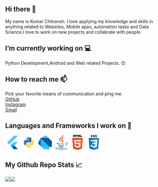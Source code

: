 ## Hi there 👋
My name is Kumar Chitransh. I love applying my knowledge and skills in anything related to Websites, Mobile apps, automation tasks and Data Science.I love to work on new projects and collabrate with people.

## I’m currently working on 💻
Python Development,Android and Web related Projects. 🙃

## How to reach me 📫
Pick your favorite means of communication and ping me.</br>
[GitHub](https://github.com/kumarchitransh7/) <br />
[Instagram](https://www.instagram.com/kumarchitranshh/)<br />
[Gmail](https://mail.google.com/mail/u/0/?view=cm&fs=1&to=chitranshreads@gmail.com&su=SUBJECT&body=BODY&tf=1)<br />
## Languages and Frameworks I work on 👨‍

<div>
  <img height="48" src="https://raw.githubusercontent.com/github/explore/80688e429a7d4ef2fca1e82350fe8e3517d3494d/topics/flutter/flutter.png">
  <img height="48" src="https://raw.githubusercontent.com/github/explore/80688e429a7d4ef2fca1e82350fe8e3517d3494d/topics/python/python.png">
  <img height="48" src="https://raw.githubusercontent.com/github/explore/80688e429a7d4ef2fca1e82350fe8e3517d3494d/topics/dart/dart.png">
  <img height="48" src="https://raw.githubusercontent.com/github/explore/80688e429a7d4ef2fca1e82350fe8e3517d3494d/topics/java/java.png">
  <img height="48" src="https://raw.githubusercontent.com/github/explore/80688e429a7d4ef2fca1e82350fe8e3517d3494d/topics/html/html.png">
  <img height="48" src="https://raw.githubusercontent.com/github/explore/80688e429a7d4ef2fca1e82350fe8e3517d3494d/topics/css/css.png">
</div>


## My Github Repo Stats 📈

<img align="left" src="https://github-readme-stats.vercel.app/api/?username=kumarchitransh7&show_icons=true&title_color=73ffbb&icon_color=73ffbb&text_color=73ffbb&bg_color=151515&count_private=true&hide_title=true" />

<img align="left" src="https://github-readme-stats.vercel.app/api/top-langs/?username=kumarchitransh7&show_icons=true&title_color=73ffbb&icon_color=73ffbb&text_color=fff&bg_color=151515&count_private=true&layout=compact" />

